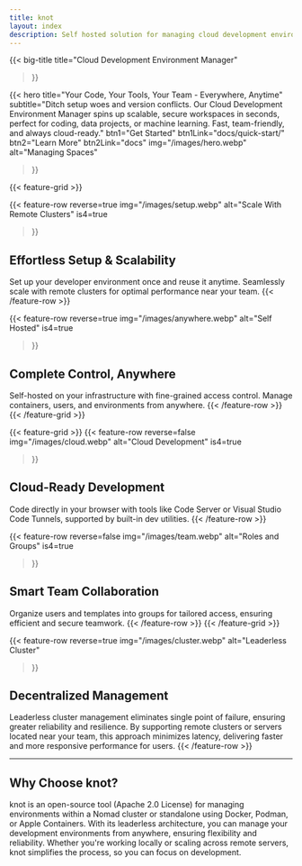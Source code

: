 ```yaml
---
title: knot
layout: index
description: Self hosted solution for managing cloud development environments.
---
```


{{< big-title
  title="Cloud Development Environment Manager"
>}}

{{< hero
  title="Your Code, Your Tools, Your Team - Everywhere, Anytime"
  subtitle="Ditch setup woes and version conflicts. Our Cloud Development Environment Manager spins up scalable, secure workspaces in seconds, perfect for coding, data projects, or machine learning. Fast, team-friendly, and always cloud-ready."
  btn1="Get Started"
  btn1Link="docs/quick-start/"
  btn2="Learn More"
  btn2Link="docs"
  img="/images/hero.webp"
  alt="Managing Spaces"
>}}

{{< feature-grid >}}

  {{< feature-row
    reverse=true
    img="/images/setup.webp"
    alt="Scale With Remote Clusters"
    is4=true
  >}}
  ## Effortless Setup & Scalability
  Set up your developer environment once and reuse it anytime. Seamlessly scale with remote clusters for optimal performance near your team.
  {{< /feature-row >}}

  {{< feature-row
    reverse=true
    img="/images/anywhere.webp"
    alt="Self Hosted"
    is4=true
  >}}
  ## Complete Control, Anywhere
  Self-hosted on your infrastructure with fine-grained access control. Manage containers, users, and environments from anywhere.
  {{< /feature-row >}}
{{< /feature-grid >}}

{{< feature-grid >}}
  {{< feature-row
    reverse=false
    img="/images/cloud.webp"
    alt="Cloud Development"
    is4=true
  >}}
  ## Cloud-Ready Development
  Code directly in your browser with tools like Code Server or Visual Studio Code Tunnels, supported by built-in dev utilities.
  {{< /feature-row >}}

  {{< feature-row
    reverse=false
    img="/images/team.webp"
    alt="Roles and Groups"
    is4=true
  >}}
  ## Smart Team Collaboration
  Organize users and templates into groups for tailored access, ensuring efficient and secure teamwork.
  {{< /feature-row >}}
{{< /feature-grid >}}

{{< feature-row
  reverse=true
  img="/images/cluster.webp"
  alt="Leaderless Cluster"
>}}
## Decentralized Management
Leaderless cluster management eliminates single point of failure, ensuring greater reliability and resilience. By supporting remote clusters or servers located near your team, this approach minimizes latency, delivering faster and more responsive performance for users.
{{< /feature-row >}}

---

## Why Choose knot?

knot is an open-source tool (Apache 2.0 License) for managing environments within a Nomad cluster or standalone using Docker, Podman, or Apple Containers. With its leaderless architecture, you can manage your development environments from anywhere, ensuring flexibility and reliability. Whether you're working locally or scaling across remote servers, knot simplifies the process, so you can focus on development.
